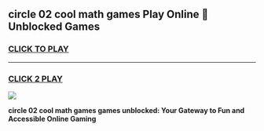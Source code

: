 
## circle 02 cool math games Play Online 👋 Unblocked Games
<h3>
<a href="https://news.freeplayer.one?title=circle_02_cool_math_games&ref=17CMG">CLICK TO PLAY</a></h3>
<hr>

<h3>
<a href="https://news.freeplayer.one?title=circle_02_cool_math_games&ref=17CMG">CLICK 2 PLAY</a>
  
</h3>

<a href="https://news.freeplayer.one?title=circle_02_cool_math_games&ref=17CMG/"><img src="https://clearcache.store/games.png"></a>


**circle 02 cool math games games unblocked: Your Gateway to Fun and Accessible Online Gaming**

